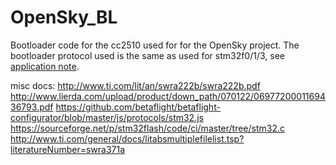 # OpenSky_BL

Bootloader code for the cc2510 used for for the OpenSky project.
The bootloader protocol used is the same as used for stm32f0/1/3, see [application note](www.st.com/resource/en/application_note/cd00264342.pdf).


misc docs:
http://www.ti.com/lit/an/swra222b/swra222b.pdf
http://www.lierda.com/upload/product/down_path/070122/0697720001169436793.pdf
https://github.com/betaflight/betaflight-configurator/blob/master/js/protocols/stm32.js
https://sourceforge.net/p/stm32flash/code/ci/master/tree/stm32.c
http://www.ti.com/general/docs/litabsmultiplefilelist.tsp?literatureNumber=swra371a
